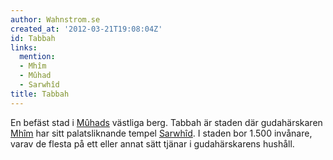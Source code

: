 ```yaml
---
author: Wahnstrom.se
created_at: '2012-03-21T19:08:04Z'
id: Tabbah
links:
  mention:
  - Mhîm
  - Mûhad
  - Sarwhîd
title: Tabbah
---
```


En befäst stad i [Mûhads] västliga berg. Tabbah är staden där gudahärskaren [Mhîm] har sitt
palatsliknande tempel [Sarwhîd]. I staden bor 1.500 invånare, varav de flesta på ett eller annat
sätt tjänar i gudahärskarens hushåll.

  [Mûhads]: Mûhad
  [Mhîm]: Mhîm
  [Sarwhîd]: Sarwhîd
